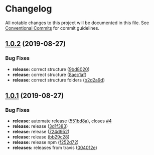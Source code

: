 # Changelog

All notable changes to this project will be documented in this file. See
[Conventional Commits](https://conventionalcommits.org) for commit guidelines.

## [1.0.2](https://github.com/kappys1/js-accordion/compare/v1.0.1...v1.0.2) (2019-08-27)


### Bug Fixes

* **release:** correct structure ([9bd8020](https://github.com/kappys1/js-accordion/commit/9bd8020))
* **release:** correct structure ([8aec1af](https://github.com/kappys1/js-accordion/commit/8aec1af))
* **release:** correct structure folders ([b2d2a9d](https://github.com/kappys1/js-accordion/commit/b2d2a9d))

## [1.0.1](https://github.com/kappys1/js-accordion/compare/v1.0.0...v1.0.1) (2019-08-27)


### Bug Fixes

* **release:** automate release ([551bd8a](https://github.com/kappys1/js-accordion/commit/551bd8a)), closes [#4](https://github.com/kappys1/js-accordion/issues/4)
* **release:** release ([3d1f383](https://github.com/kappys1/js-accordion/commit/3d1f383))
* **release:** release ([724d952](https://github.com/kappys1/js-accordion/commit/724d952))
* **release:** release ([bb29c28](https://github.com/kappys1/js-accordion/commit/bb29c28))
* **release:** release npm ([f252d72](https://github.com/kappys1/js-accordion/commit/f252d72))
* **releases:** releases from travis ([004012e](https://github.com/kappys1/js-accordion/commit/004012e))
